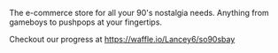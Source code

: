 The e-commerce store for all your 90's nostalgia needs. Anything from gameboys to pushpops at your fingertips.

Checkout our progress at https://waffle.io/Lancey6/so90sbay